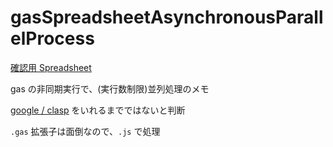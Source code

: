# gasSpreadsheetAsynchronousParallelProcess


[確認用 Spreadsheet](https://docs.google.com/spreadsheets/d/1-etSMco0EOA4AZzMlzkZ3MM0CtAjbAYsBkoEWZGuoxE)

gas の非同期実行で、(実行数制限)並列処理のメモ


[google / clasp](https://github.com/google/clasp) をいれるまでではないと判断


`.gas` 拡張子は面倒なので、`.js` で処理
